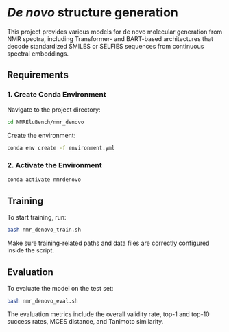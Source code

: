 # *De novo* structure generation

This project provides various models for de novo molecular generation from NMR spectra, including Transformer- and BART-based architectures that decode standardized SMILES or SELFIES sequences from continuous spectral embeddings.

## Requirements

### 1. Create Conda Environment

Navigate to the project directory:

```bash
cd NMREluBench/nmr_denovo
```

Create the environment:

```bash
conda env create -f environment.yml
```

### 2. Activate the Environment

```bash
conda activate nmrdenovo
```

## Training

To start training, run:

```bash
bash nmr_denovo_train.sh
```

Make sure training-related paths and data files are correctly configured inside the script.

## Evaluation

To evaluate the model on the test set:

```bash
bash nmr_denovo_eval.sh
```

The evaluation metrics include the overall validity rate, top-1 and top-10 success rates, MCES distance, and Tanimoto similarity.

